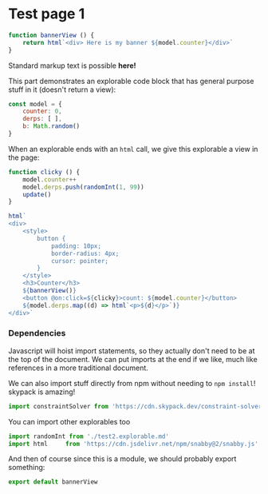 # Test page 1

```javascript
function bannerView () {
    return html`<div> Here is my banner ${model.counter}</div>`
}
```

Standard markup text is possible **here!**


This part demonstrates an explorable code block that has general purpose stuff in it (doesn't return a view):

```javascript explorable
const model = {
    counter: 0,
    derps: [ ],
    b: Math.random()
}

```


When an explorable ends with an `html` call, we give this explorable a view in the page:

```javascript explorable
function clicky () {
    model.counter++
    model.derps.push(randomInt(1, 99))
    update()
}

html`
<div>
    <style>
        button {
            padding: 10px;
            border-radius: 4px;
            cursor: pointer;
        }
    </style>
    <h3>Counter</h3>
    ${bannerView()}
    <button @on:click=${clicky}>count: ${model.counter}</button>
    ${model.derps.map((d) => html`<p>${d}</p>`)}
</div>`
```


### Dependencies

Javascript will hoist import statements, so they actually don't need to be at the top of the document.
We can put imports at the end if we like, much like references in a more traditional document.

We can also import stuff directly from npm without needing to `npm install`! skypack is amazing!

```javascript
import constraintSolver from 'https://cdn.skypack.dev/constraint-solver@^3.0.1'
```

You can import other explorables too
```javascript
import randomInt from './test2.explorable.md'
import html     from 'https://cdn.jsdelivr.net/npm/snabby@2/snabby.js'
```


And then of course since this is a module, we should probably export something:

```javascript
export default bannerView
```
